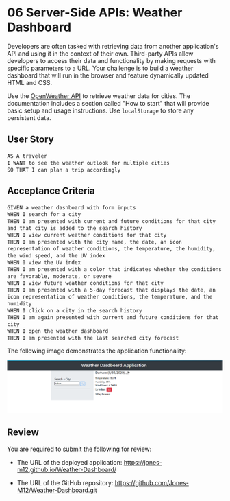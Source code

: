 # 06 Server-Side APIs: Weather Dashboard

Developers are often tasked with retrieving data from another application's API and using it in the context of their own. Third-party APIs allow developers to access their data and functionality by making requests with specific parameters to a URL. Your challenge is to build a weather dashboard that will run in the browser and feature dynamically updated HTML and CSS.

Use the [OpenWeather API](https://openweathermap.org/api) to retrieve weather data for cities. The documentation includes a section called "How to start" that will provide basic setup and usage instructions. Use `localStorage` to store any persistent data.

## User Story

```
AS A traveler
I WANT to see the weather outlook for multiple cities
SO THAT I can plan a trip accordingly
```

## Acceptance Criteria

```
GIVEN a weather dashboard with form inputs
WHEN I search for a city
THEN I am presented with current and future conditions for that city and that city is added to the search history
WHEN I view current weather conditions for that city
THEN I am presented with the city name, the date, an icon representation of weather conditions, the temperature, the humidity, the wind speed, and the UV index
WHEN I view the UV index
THEN I am presented with a color that indicates whether the conditions are favorable, moderate, or severe
WHEN I view future weather conditions for that city
THEN I am presented with a 5-day forecast that displays the date, an icon representation of weather conditions, the temperature, and the humidity
WHEN I click on a city in the search history
THEN I am again presented with current and future conditions for that city
WHEN I open the weather dashboard
THEN I am presented with the last searched city forecast
```

The following image demonstrates the application functionality:

![weather dashboard demo](./Assets/weatherdasboard.png)

## Review

You are required to submit the following for review:

* The URL of the deployed application: https://jones-m12.github.io/Weather-Dashboard/

* The URL of the GitHub repository: https://github.com/Jones-M12/Weather-Dashboard.git



